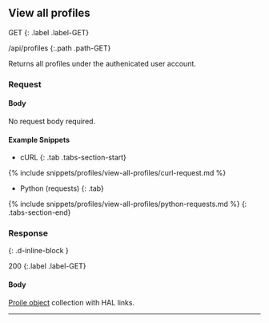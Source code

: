 ## View all profiles

GET
{: .label .label-GET}

/api/profiles
{:.path .path-GET}

Returns all profiles under the authenicated user account.

### Request

#### Body
No request body required.

#### Example Snippets
- cURL
{: .tab .tabs-section-start}

{% include snippets/profiles/view-all-profiles/curl-request.md %}

- Python (requests)
{: .tab}

{% include snippets/profiles/view-all-profiles/python-requests.md %}
{: .tabs-section-end}

### Response
{: .d-inline-block }

200
{:.label .label-GET}

#### Body
[Proile object](#profile-object) collection with HAL links.

---
